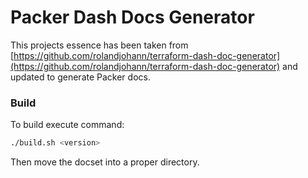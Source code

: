 Packer Dash Docs Generator
=======================

This projects essence has been taken from [https://github.com/rolandjohann/terraform-dash-doc-generator](https://github.com/rolandjohann/terraform-dash-doc-generator) and updated to generate Packer docs.

### Build

To build execute command:

```bash
./build.sh <version>
```

Then move the docset into a proper directory.
